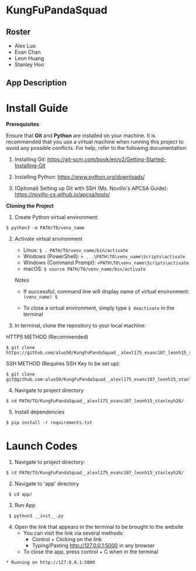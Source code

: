 # KungFuPandaSquad
## Roster
* Alex Luo
* Evan Chan
* Leon Huang 
* Stanley Hoo

## App Description

# Install Guide

**Prerequisites**

Ensure that **Git** and **Python** are installed on your machine. It is recommended that you use a virtual machine when running this project to avoid any possible conflicts. For help, refer to the following documentation:
   1. Installing Git: https://git-scm.com/book/en/v2/Getting-Started-Installing-Git 
   2. Installing Python: https://www.python.org/downloads/ 

   3. (Optional) Setting up Git with SSH (Ms. Novillo's APCSA Guide): https://novillo-cs.github.io/apcsa/tools/ 
         

**Cloning the Project**
1. Create Python virtual environment:

```
$ python3 -m PATH/TO/venv_name
```

2. Activate virtual environment 

   - Linux: `$ . PATH/TO/venv_name/bin/activate`
   - Windows (PowerShell): `> . .\PATH\TO\venv_name\Scripts\activate`
   - Windows (Command Prompt): `>PATH\TO\venv_name\Scripts\activate`
   - macOS: `$ source PATH/TO/venv_name/bin/activate`

   *Notes*

   - If successful, command line will display name of virtual environment: `(venv_name) $ `

   - To close a virtual environment, simply type `$ deactivate` in the terminal


3. In terminal, clone the repository to your local machine: 

HTTPS METHOD (Recommended)

```
$ git clone https://github.com/aluo50/KungFuPandaSquad__alexl175_evanc107_leonh15_stanleyh28.git     
```

SSH METHOD (Requires SSH Key to be set up):

```
$ git clone git@github.com:aluo50/KungFuPandaSquad__alexl175_evanc107_leonh15_stanleyh28.git
```

4. Navigate to project directory

```
$ cd PATH/TO/KungFuPandaSquad__alexl175_evanc107_leonh15_stanleyh28/
```

5. Install dependencies

```
$ pip install -r requirements.txt
```
        
# Launch Codes

1. Navigate to project directory:

```
$ cd PATH/TO/KungFuPandaSquad__alexl175_evanc107_leonh15_stanleyh28/
```
 
2. Navigate to 'app' directory

```
 $ cd app/
```

3. Run App

```
 $ python3 __init__.py
```
4. Open the link that appears in the terminal to be brought to the website
    - You can visit the link via several methods:
        - Control + Clicking on the link
        - Typing/Pasting http://127.0.0.1:5000 in any browser
    - To close the app, press control + C when in the terminal

```    
* Running on http://127.0.0.1:5000
``` 
